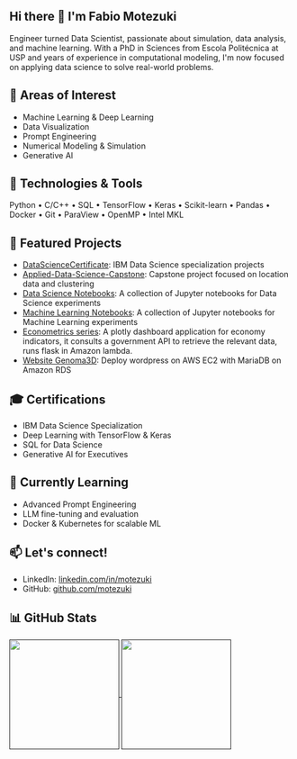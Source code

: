 ## Hi there 👋 I'm Fabio Motezuki

<!--
**motezuki/motezuki** is a ✨ _special_ ✨ repository because its `README.md` (this file) appears on your GitHub profile.

Here are some ideas to get you started:

- 🔭 I’m currently working on ...
- 🌱 I’m currently learning ...
- 👯 I’m looking to collaborate on ...
- 🤔 I’m looking for help with ...
- 💬 Ask me about ...
- 📫 How to reach me: ...
- 😄 Pronouns: ...
- ⚡ Fun fact: ...
-->

Engineer turned Data Scientist, passionate about simulation, data analysis, and machine learning. With a PhD in Sciences from Escola Politécnica at USP and years of experience in computational modeling, I'm now focused on applying data science to solve real-world problems.

## 🧠 Areas of Interest
- Machine Learning & Deep Learning
- Data Visualization
- Prompt Engineering
- Numerical Modeling & Simulation
- Generative AI

## 🔧 Technologies & Tools
Python • C/C++ • SQL • TensorFlow • Keras • Scikit-learn • Pandas • Docker • Git • ParaView • OpenMP • Intel MKL

## 📂 Featured Projects
- [DataScienceCertificate](https://github.com/motezuki/DataScienceCertificate): IBM Data Science specialization projects
- [Applied-Data-Science-Capstone](https://github.com/motezuki/Applied-Data-Science-Capstone): Capstone project focused on location data and clustering
- [Data Science Notebooks](https://github.com/motezuki/notebooks): A collection of Jupyter notebooks for Data Science experiments
- [Machine Learning Notebooks](https://drive.google.com/drive/folders/1NWAXTZq11U9RnvGuweEjJNvi2LAstGkA?usp=sharing): A collection of Jupyter notebooks for Machine Learning experiments
- [Econometrics series](https://6pv67wwpsp364lz732cdmu6r2i0djoyz.lambda-url.sa-east-1.on.aws/): A plotly dashboard application for economy indicators, it consults a government API to retrieve the relevant data, runs flask in Amazon lambda.
- [Website Genoma3D](https://genoma3d.com.br): Deploy wordpress on AWS EC2 with MariaDB on Amazon RDS

## 🎓 Certifications
- IBM Data Science Specialization
- Deep Learning with TensorFlow & Keras
- SQL for Data Science
- Generative AI for Executives

## 🌱 Currently Learning
- Advanced Prompt Engineering
- LLM fine-tuning and evaluation
- Docker & Kubernetes for scalable ML

## 📫 Let's connect!
- LinkedIn: [linkedin.com/in/motezuki](https://www.linkedin.com/in/motezuki)
- GitHub: [github.com/motezuki](https://github.com/motezuki)

## 📊 GitHub Stats
<a href="">
  <img height=195 align="center" src="https://github-readme-stats.vercel.app/api?username=motezuki&theme=transparent&show_icons=true&icon_color=30A3DC&title_color=E94D5F&text_color=FFF" />
</a>
<a href="">
  <img height=195 align="center" src="https://github-readme-stats.vercel.app/api/top-langs/?username=motezuki&layout=compact&theme=transparent&title_color=E94D5F&text_color=FFF" />  
</a>  

